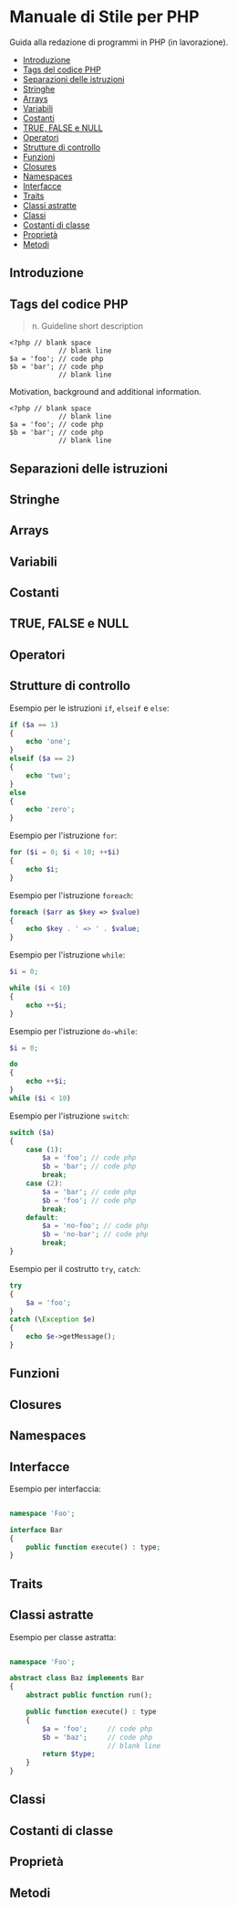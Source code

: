 # Manuale di Stile per PHP
Guida alla redazione di programmi in PHP (in lavorazione).

* [Introduzione](#introduzione)
* [Tags del codice PHP](#tags-del-codice-php)
* [Separazioni delle istruzioni](#separazione-delle-istruzioni)
* [Stringhe](#stringhe)
* [Arrays](#arrays)
* [Variabili](#variabili)
* [Costanti](#costanti)
* [TRUE, FALSE e NULL](#true-false-e-null)
* [Operatori](#operatori)
* [Strutture di controllo](#strutture-di-controllo)
* [Funzioni](#funzioni)
* [Closures](#closures)
* [Namespaces](#namespaces)
* [Interfacce](#interfacce)
* [Traits](#traits)
* [Classi astratte](#classi-astratte)
* [Classi](#classi)
* [Costanti di classe](#costanti-di-classe)
* [Proprietà](#proprietà)
* [Metodi](#metodi)


## Introduzione
## Tags del codice PHP

> n. Guideline short description 

```
<?php // blank space
            // blank line
$a = 'foo'; // code php
$b = 'bar'; // code php
            // blank line
```
Motivation, background and additional information.


```
<?php // blank space
            // blank line
$a = 'foo'; // code php
$b = 'bar'; // code php
            // blank line
```


## Separazioni delle istruzioni
## Stringhe
## Arrays
## Variabili
## Costanti
## TRUE, FALSE e NULL
## Operatori
## Strutture di controllo

Esempio per le istruzioni `if`, `elseif` e `else`:
```php
if ($a == 1) 
{
    echo 'one';
}
elseif ($a == 2) 
{
    echo 'two';
}
else
{
    echo 'zero';
}

```

Esempio per l'istruzione `for`:
```php
for ($i = 0; $i < 10; ++$i) 
{
    echo $i;
}

```

Esempio per l'istruzione `foreach`:
```php
foreach ($arr as $key => $value) 
{
    echo $key . ' => ' . $value;
}

```
Esempio per l'istruzione `while`:
```php
$i = 0;

while ($i < 10) 
{
    echo ++$i;
}

```

Esempio per l'istruzione `do-while`:
```php
$i = 0;

do
{
    echo ++$i;
}
while ($i < 10) 

```

Esempio per l'istruzione `switch`:
```php
switch ($a)  
{
    case (1): 
        $a = 'foo'; // code php
        $b = 'bar'; // code php
        break;
    case (2): 
        $a = 'bar'; // code php
        $b = 'foo'; // code php
        break;
    default: 
        $a = 'no-foo'; // code php
        $b = 'no-bar'; // code php
        break;
}

```

Esempio per il costrutto `try`, `catch`:
```php
try
{
    $a = 'foo';
}
catch (\Exception $e)
{
    echo $e->getMessage();
}

```


## Funzioni
## Closures
## Namespaces
## Interfacce
Esempio per interfaccia:
```php

namespace 'Foo';

interface Bar
{
    public function execute() : type;
}

```


## Traits
## Classi astratte
Esempio per classe astratta:
```php

namespace 'Foo';

abstract class Baz implements Bar
{
    abstract public function run();

    public function execute() : type
    {
        $a = 'foo';     // code php
        $b = 'baz';     // code php
                        // blank line
        return $type;
    }
}
```


## Classi
## Costanti di classe
## Proprietà
## Metodi
